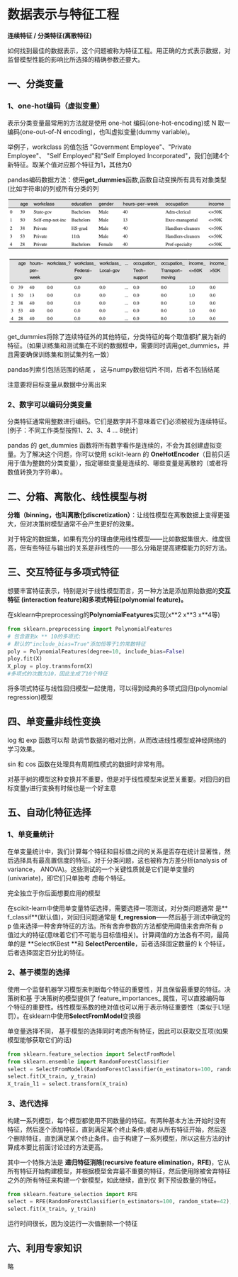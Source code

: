 # 数据表示与特征工程

**连续特征 / 分类特征(离散特征)**

如何找到最佳的数据表示，这个问题被称为特征工程。用正确的方式表示数据，对监督模型性能的影响比所选择的精确参数还要大。

## 一、分类变量

### 1、one-hot编码（虚拟变量）

表示分类变量最常用的方法就是使用 one-hot 编码(one-hot-encoding)或 N 取一编码(one-out-of-N encoding)，也叫虚拟变量(dummy variable)。

举例子，workclass 的值包括 "Government Employee"、"Private Employee"、 "Self Employed"和"Self Employed Incorporated"，我们创建4个新特征。取某个值对应那个特征为1，其他为0

pandas编码数据方法：使用**get\_dummies**函数,函数自动变换所有具有对象类型(比如字符串)的列或所有分类的列

![](image/image_44qWVl5vxe.png)

![](image/image_1-1YgnAMbs.png)

get\_dummies将除了连续特征外的其他特征，分类特征的每个取值都扩展为新的特征。（如果训练集和测试集在不同的数据框中，需要同时调用get\_dummies，并且需要确保训练集和测试集列名一致）

pandas列索引包括范围的结尾 ， 这与numpy数组切片不同，后者不包括结尾

注意要将目标变量从数据中分离出来

### 2、数字可以编码分类变量

分类特征通常用整数进行编码。它们是数字并不意味着它们必须被视为连续特征。\[例子：不同工作类型按照1、2、3、4 ... 8统计]

pandas 的 get\_dummies 函数将所有数字看作是连续的，不会为其创建虚拟变量。为了解决这个问题，你可以使用 scikit-learn 的 **OneHotEncoder**（目前只适用于值为整数的分类变量），指定哪些变量是连续的、哪些变量是离散的（或者将数值转换为字符串）。



## 二、分箱、离散化、线性模型与树

**分箱（binning，也叫离散化discretization）**：让线性模型在离散数据上变得更强大，但对决策树模型通常不会产生更好的效果。

对于特定的数据集，如果有充分的理由使用线性模型——比如数据集很大、维度很高，但有些特征与输出的关系是非线性的——那么分箱是提高建模能力的好方法。



## 三、交互特征与多项式特征

想要丰富特征表示，特别是对于线性模型而言，另一种方法是添加原始数据的**交互特征 (interaction feature)和多项式特征(polynomial feature)。**

在sklearn中preprocessing的**PolynomialFeatyures**实现(x\*\*2 x\*\*3 x\*\*4等)

```python
from sklearn.preprocessing import PolynomialFeatures
# 包含直到x ** 10的多项式:
# 默认的"include_bias=True"添加恒等于1的常数特征
poly = PolynomialFeatures(degree=10, include_bias=False)
ploy.fit(X)
X_ploy = ploy.tranmsform(X) 
#多项式的次数为10，因此生成了10个特征 
```

将多项式特征与线性回归模型一起使用，可以得到经典的多项式回归(polynomial regression)模型



## 四、单变量非线性变换

log 和 exp 函数可以帮 助调节数据的相对比例，从而改进线性模型或神经网络的学习效果。

sin 和 cos 函数在处理具有周期性模式的数据时非常有用。

对基于树的模型这种变换并不重要，但是对于线性模型来说至关重要。对回归的目标变量y进行变换有时候也是一个好主意



## 五、自动化特征选择

### 1、单变量统计

在单变量统计中，我们计算每个特征和目标值之间的关系是否存在统计显著性，然后选择具有最高置信度的特征。对于分类问题，这也被称为方差分析(analysis of variance， ANOVA)。这些测试的一个关键性质就是它们是单变量的(univariate)，即它们只单独考 虑每个特征。

完全独立于你后面想要应用的模型

在scikit-learn中使用单变量特征选择，需要选择一项测试，对分类问题通常 是** f\_classif**(默认值)，对回归问题通常是 **f\_regression**——然后基于测试中确定的 p 值来选择一种舍弃特征的方法。所有舍弃参数的方法都使用阈值来舍弃所有 p 值过大的特征(意味着它们不可能与目标值相关)。计算阈值的方法各有不同，最简单的是 **SelectKBest **和 **SelectPercentile**，前者选择固定数量的 k 个特征，后者选择固定百分比的特征。

### 2、基于模型的选择

使用一个监督机器学习模型来判断每个特征的重要性，并且保留最重要的特征。决策树和基 于决策树的模型提供了 feature\_importances\_ 属性，可以直接编码每个特征的重要性。线性模型系数的绝对值也可以用于表示特征重要性（类似于L1惩罚）。在sklearn中使用**SelectFromModel**变换器

单变量选择不同， 基于模型的选择同时考虑所有特征，因此可以获取交互项(如果模型能够获取它们的话)

```python
from sklearn.feature_selection import SelectFromModel 
from sklearn.ensemble import RandomForestClassifier 
select = SelectFromModel(RandomForestClassifier(n_estimators=100, random_state=42), threshold="median")
select.fit(X_train, y_train)
X_train_l1 = select.transform(X_train) 
```

### 3、迭代选择

构建一系列模型，每个模型都使用不同数量的特征。有两种基本方法:开始时没有特征，然后逐个添加特征，直到满足某个终止条件;或者从所有特征开始，然后逐个删除特征，直到满足某个终止条件。由于构建了一系列模型，所以这些方法的计算成本要比前面讨论过的方法更高。

其中一个特殊方法是 **递归特征消除(recursive feature elimination，RFE)**，它从所有特征开始构建模型，并根据模型舍弃最不重要的特征，然后使用除被舍弃特征之外的所有特征来构建一个新模型，如此继续，直到仅 剩下预设数量的特征。

```python
from sklearn.feature_selection import RFE
select = RFE(RandomForestClassifier(n_estimators=100, random_state=42),n_features_to_select=40) 
select.fit(X_train, y_train) 
```

运行时间很长，因为没运行一次值删除一个特征



## 六、利用专家知识

略
